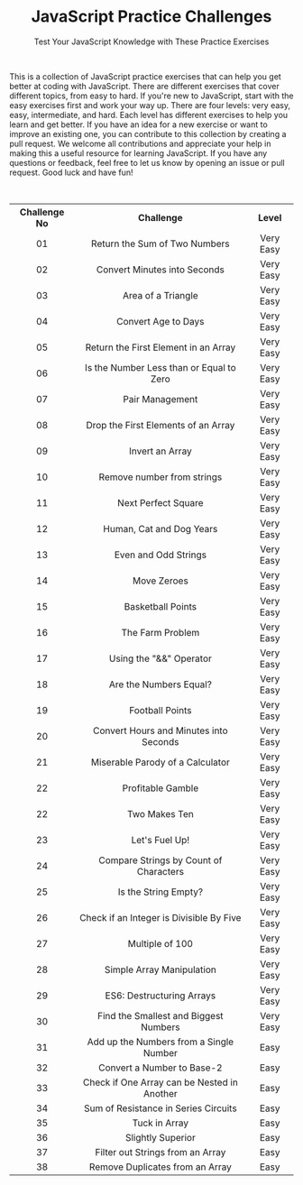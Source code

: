 <div align="center">
<h1> JavaScript Practice Challenges </h1>
<p> Test Your JavaScript Knowledge with These Practice Exercises </p>
</div>

&nbsp;
&nbsp;
&nbsp;
&nbsp;
&nbsp;

<p>This is a collection of JavaScript practice exercises that can help you get better at coding with JavaScript. There are different exercises that cover different topics, from easy to hard. If you're new to JavaScript, start with the easy exercises first and work your way up. There are four levels: very easy, easy, intermediate, and hard. Each level has different exercises to help you learn and get better. If you have an idea for a new exercise or want to improve an existing one, you can contribute to this collection by creating a pull request. We welcome all contributions and appreciate your help in making this a useful resource for learning JavaScript. If you have any questions or feedback, feel free to let us know by opening an issue or pull request. Good luck and have fun! </p>

&nbsp;
&nbsp;
&nbsp;
&nbsp;
&nbsp;

<table>
  <tr align="center">
    <th> Challenge No </th>
    <th> Challenge </th>
    <th> Level </th>
  </tr>
  <tr align="center">
    <td> 01 </td>
    <td> Return the Sum of Two Numbers </td>
    <td> Very Easy </td>
  </tr>
   <tr align="center">
    <td> 02 </td>
    <td> Convert Minutes into Seconds </td>
    <td> Very Easy </td>
  </tr>
  <tr align="center">
    <td> 03 </td>
    <td> Area of a Triangle </td>
    <td> Very Easy </td>
  </tr>
  <tr align="center">
    <td> 04 </td>
    <td> Convert Age to Days </td>
    <td> Very Easy </td>
  </tr>
  <tr align="center">
    <td> 05 </td>
    <td> Return the First Element in an Array </td>
    <td> Very Easy </td>
  </tr>
  <tr align="center">
    <td> 06 </td>
    <td> Is the Number Less than or Equal to Zero </td>
    <td> Very Easy </td>
  </tr>
  <tr align="center">
    <td> 07 </td>
    <td> Pair Management </td>
    <td> Very Easy </td>
  </tr>
  <tr align="center">
    <td> 08 </td>
    <td> Drop the First Elements of an Array </td>
    <td> Very Easy </td>
  </tr>
  <tr align="center">
    <td> 09 </td>
    <td> Invert an Array </td>
    <td> Very Easy </td>
  </tr>
  <tr align="center">
    <td> 10 </td>
    <td> Remove number from strings </td>
    <td> Very Easy </td>
  </tr>
  <tr align="center">
    <td> 11 </td>
    <td> Next Perfect Square </td>
    <td> Very Easy </td>
  </tr>
  <tr align="center">
    <td> 12 </td>
    <td> Human, Cat and Dog Years  </td>
    <td> Very Easy </td>
  </tr>
  <tr align="center">
    <td> 13 </td>
    <td> Even and Odd Strings  </td>
    <td> Very Easy </td>
  </tr>
  <tr align="center">
    <td> 14 </td>
    <td> Move Zeroes </td>
    <td> Very Easy </td>
  </tr>
  <tr align="center">
    <td> 15 </td>
    <td> Basketball Points </td>
    <td> Very Easy </td>
  </tr>
  <tr align="center">
    <td> 16 </td>
    <td> The Farm Problem </td>
    <td> Very Easy </td>
  </tr>
  <tr align="center">
    <td> 17 </td>
    <td> Using the "&&" Operator </td>
    <td> Very Easy </td>
  </tr>
  <tr align="center">
    <td> 18 </td>
    <td> Are the Numbers Equal? </td>
    <td> Very Easy </td>
  </tr>
  <tr align="center">
    <td> 19 </td>
    <td> Football Points </td>
    <td> Very Easy </td>
  </tr>
  <tr align="center">
    <td> 20 </td>
    <td> Convert Hours and Minutes into Seconds </td>
    <td> Very Easy </td>
  </tr>
  <tr align="center">
    <td> 21 </td>
    <td> Miserable Parody of a Calculator </td>
    <td> Very Easy </td>
  </tr>
  <tr align="center">
    <td> 22 </td>
    <td> Profitable Gamble </td>
    <td> Very Easy </td>
  </tr>
  <tr align="center">
    <td> 22 </td>
    <td> Two Makes Ten </td>
    <td> Very Easy </td>
  </tr>
  <tr align="center">
    <td> 23 </td>
    <td> Let's Fuel Up! </td>
    <td> Very Easy </td>
  </tr>
  <tr align="center">
    <td> 24 </td>
    <td> Compare Strings by Count of Characters </td>
    <td> Very Easy </td>
  </tr>
  <tr align="center">
    <td> 25 </td>
    <td> Is the String Empty? </td>
    <td> Very Easy </td>
  </tr>
  <tr align="center">
    <td> 26 </td>
    <td> Check if an Integer is Divisible By Five </td>
    <td> Very Easy </td>
  </tr>
  <tr align="center">
    <td> 27 </td>
    <td> Multiple of 100 </td>
    <td> Very Easy </td>
  </tr>
  <tr align="center">
    <td> 28 </td>
    <td> Simple Array Manipulation </td>
    <td> Very Easy </td>
  </tr>
  <tr align="center">
    <td> 29 </td>
    <td> ES6: Destructuring Arrays </td>
    <td> Very Easy </td>
  </tr>
  <tr align="center">
    <td> 30 </td>
    <td> Find the Smallest and Biggest Numbers </td>
    <td> Very Easy </td>
  </tr>
  <tr align="center">
    <td> 31 </td>
    <td> Add up the Numbers from a Single Number </td>
    <td> Easy </td>
  </tr>
  <tr align="center">
    <td> 32 </td>
    <td> Convert a Number to Base-2 </td>
    <td> Easy </td>
  </tr>
  <tr align="center">
    <td> 33 </td>
    <td> Check if One Array can be Nested in Another </td>
    <td> Easy </td>
  </tr>
  <tr align="center">
    <td> 34 </td>
    <td> Sum of Resistance in Series Circuits </td>
    <td> Easy </td>
  </tr>
  <tr align="center">
    <td> 35 </td>
    <td> Tuck in Array </td>
    <td> Easy </td>
  </tr>
  <tr align="center">
    <td> 36 </td>
    <td> Slightly Superior </td>
    <td> Easy </td>
  </tr>
  <tr align="center">
    <td> 37 </td>
    <td> Filter out Strings from an Array </td>
    <td> Easy </td>
  </tr>
  <tr align="center">
    <td> 38 </td>
    <td> Remove Duplicates from an Array </td>
    <td> Easy </td>
  </tr>
</table>
